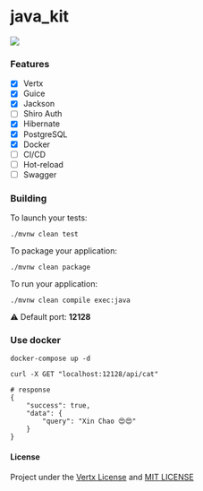 # java_kit

![](https://img.shields.io/badge/vert.x-4.0.0.Beta1-purple.svg)

### Features

- [x] Vertx
- [x] Guice
- [x] Jackson
- [ ] Shiro Auth
- [x] Hibernate
- [x] PostgreSQL
- [x] Docker
- [ ] CI/CD
- [ ] Hot-reload
- [ ] Swagger

### Building

To launch your tests:
```
./mvnw clean test
```

To package your application:
```
./mvnw clean package
```

To run your application:
```
./mvnw clean compile exec:java
```

⚠ Default port: **12128**

### Use docker

```
docker-compose up -d
```

```
curl -X GET "localhost:12128/api/cat"
```

```
# response
{
	"success": true,
	"data": {
		"query": "Xin Chao 😍😍"
	}
}

```
#### License

Project under the [Vertx License](https://vertx.io/) and [MIT LICENSE](LICENSE)
